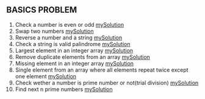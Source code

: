 ## BASICS PROBLEM

1. Check a number is even or odd [mySolution](https://github.com/ShuaibKhan786/dsa/blob/main/basics/problems/problem1.go)
2. Swap two numbers [mySolution](https://github.com/ShuaibKhan786/dsa/blob/main/basics/problems/problem1.go)
3. Reverse a number and a string [mySolution](https://github.com/ShuaibKhan786/dsa/blob/main/basics/problems/problem1.go)
4. Check a string is valid palindrome [mySolution](https://github.com/ShuaibKhan786/dsa/blob/main/basics/problems/problem1.go)
5. Largest element in an integer array [mySolution](https://github.com/ShuaibKhan786/dsa/blob/main/basics/problems/problem1.go)
6. Remove duplicate elements from an array [mySolution](https://github.com/ShuaibKhan786/dsa/blob/main/basics/problems/problem1.go)
7. Missing element in an integer array [mySolution](https://github.com/ShuaibKhan786/dsa/blob/main/basics/problems/problem1.go)
8. Single element from an array where all elements repeat twice except one element [mySolution](https://github.com/ShuaibKhan786/dsa/blob/main/basics/problems/problem1.go)
9. Check wether a number is prime number or not(trial division) [mySolution](https://github.com/ShuaibKhan786/dsa/blob/main/basics/problems/problem1.go)
10. Find next n prime numbers [mySolution](https://github.com/ShuaibKhan786/dsa/blob/main/basics/problems/problem1.go)